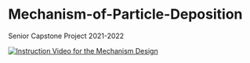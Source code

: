 # Mechanism-of-Particle-Deposition
Senior Capstone Project 2021-2022




[![Instruction Video for the Mechanism Design](https://www.youtube.com/embed/nuajtc9fk5U.jpg)](https://www.youtube.com/embed/nuajtc9fk5U)
